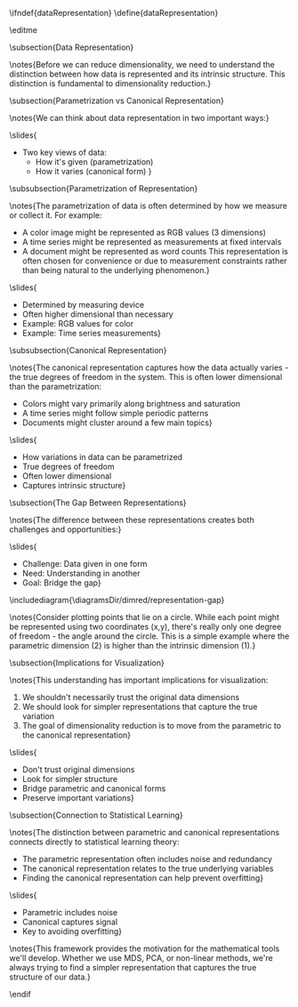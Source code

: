 \ifndef{dataRepresentation}
\define{dataRepresentation}

\editme

\subsection{Data Representation}

\notes{Before we can reduce dimensionality, we need to understand the distinction between how data is represented and its intrinsic structure. This distinction is fundamental to dimensionality reduction.}

\subsection{Parametrization vs Canonical Representation}

\notes{We can think about data representation in two important ways:}

\slides{
* Two key views of data:
    * How it's given (parametrization)
    * How it varies (canonical form)
}

\subsubsection{Parametrization of Representation}

\notes{The parametrization of data is often determined by how we measure or collect it. For example:
* A color image might be represented as RGB values (3 dimensions)
* A time series might be represented as measurements at fixed intervals
* A document might be represented as word counts
This representation is often chosen for convenience or due to measurement constraints rather than being natural to the underlying phenomenon.}

\slides{
* Determined by measuring device
* Often higher dimensional than necessary
* Example: RGB values for color
* Example: Time series measurements}

\subsubsection{Canonical Representation}

\notes{The canonical representation captures how the data actually varies - the true degrees of freedom in the system. This is often lower dimensional than the parametrization:
* Colors might vary primarily along brightness and saturation
* A time series might follow simple periodic patterns
* Documents might cluster around a few main topics}

\slides{
* How variations in data can be parametrized
* True degrees of freedom
* Often lower dimensional
* Captures intrinsic structure}

\subsection{The Gap Between Representations}

\notes{The difference between these representations creates both challenges and opportunities:}

\slides{
* Challenge: Data given in one form
* Need: Understanding in another
* Goal: Bridge the gap}

\includediagram{\diagramsDir/dimred/representation-gap}

\notes{Consider plotting points that lie on a circle. While each point might be represented using two coordinates (x,y), there's really only one degree of freedom - the angle around the circle. This is a simple example where the parametric dimension (2) is higher than the intrinsic dimension (1).}

\subsection{Implications for Visualization}

\notes{This understanding has important implications for visualization:
1. We shouldn't necessarily trust the original data dimensions
2. We should look for simpler representations that capture the true variation
3. The goal of dimensionality reduction is to move from the parametric to the canonical representation}

\slides{
* Don't trust original dimensions
* Look for simpler structure
* Bridge parametric and canonical forms
* Preserve important variations}

\subsection{Connection to Statistical Learning}

\notes{The distinction between parametric and canonical representations connects directly to statistical learning theory:
* The parametric representation often includes noise and redundancy
* The canonical representation relates to the true underlying variables
* Finding the canonical representation can help prevent overfitting}

\slides{
* Parametric includes noise
* Canonical captures signal
* Key to avoiding overfitting}

\notes{This framework provides the motivation for the mathematical tools we'll develop. Whether we use MDS, PCA, or non-linear methods, we're always trying to find a simpler representation that captures the true structure of our data.}

\endif
